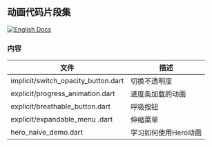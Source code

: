 ## 动画代码片段集

[![English Docs](https://img.shields.io/badge/Docs-English-green?style=flat-square)](README.md)

### 内容
| 文件          |  描述      |
|---------------|----------------------|
| implicit/switch_opacity_button.dart | 切换不透明度     |
| explicit/progress_animation.dart | 进度条加载的动画     |
| explicit/breathable_button.dart | 呼吸按钮     |
| explicit/expandable_menu .dart | 伸缩菜单      |
| hero_naive_demo.dart | 学习如何使用Hero动画      |
